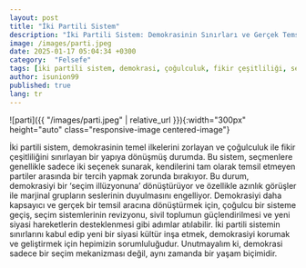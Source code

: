 ```yaml
---
layout: post
title: "İki Partili Sistem"
description: "İki Partili Sistem: Demokrasinin Sınırları ve Gerçek Temsil Arayışı"
image: /images/parti.jpeg
date: 2025-01-17 05:04:34 +0300
category:  "Felsefe" 
tags: [iki partili sistem, demokrasi, çoğulculuk, fikir çeşitliliği, seçim illüzyonu, azınlık görüşler, marjinal gruplar, temsil, seçmen, siyasi tercih, kapsayıcı demokrasi, çoğulcu sistem, seçim sistemi revizyonu, sivil toplum, siyasi hareketler, siyasi kültür, demokratik gelişim, yaşam biçimi, siyasi katılım, toplumsal sorumluluk, demokratik ilkeler, siyasi reform, demokrasinin sınırları, yeni siyasi yapı, demokratik temsil, siyasi çeşitlilik, demokratik değerler, toplumsal adalet, siyasi yenilik, demokratik katılım] 
author: isunion99
published: true
lang: tr
---
```


 
 

![parti]({{ "/images/parti.jpeg" | relative_url }}){:width="300px" height="auto" class="responsive-image centered-image"}



 
<div class="frame">
  <p>İki partili sistem, demokrasinin temel ilkelerini zorlayan ve çoğulculuk ile fikir çeşitliliğini sınırlayan bir yapıya dönüşmüş durumda. Bu sistem, seçmenlere genellikle sadece iki seçenek sunarak, kendilerini tam olarak temsil etmeyen partiler arasında bir tercih yapmak zorunda bırakıyor. Bu durum, demokrasiyi bir ‘seçim illüzyonuna’ dönüştürüyor ve özellikle azınlık görüşler ile marjinal grupların seslerinin duyulmasını engelliyor. Demokrasiyi daha kapsayıcı ve gerçek bir temsil aracına dönüştürmek için, çoğulcu bir sisteme geçiş, seçim sistemlerinin revizyonu, sivil toplumun güçlendirilmesi ve yeni siyasi hareketlerin desteklenmesi gibi adımlar atılabilir. İki partili sistemin sınırlarını kabul edip yeni bir siyasi kültür inşa etmek, demokrasiyi korumak ve geliştirmek için hepimizin sorumluluğudur. Unutmayalım ki, demokrasi sadece bir seçim mekanizması değil, aynı zamanda bir yaşam biçimidir.</p>
</div>
